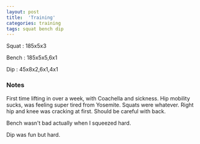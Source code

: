 ```yaml
---
layout: post
title:  'Training'
categories: training
tags: squat bench dip
---
```


Squat       :   185x5x3

Bench       :   185x5x5,6x1

Dip         :   45x8x2,6x1,4x1

### Notes

First time lifting in over a week, with Coachella and sickness. Hip mobility sucks, was
feeling super tired from Yosemite. Squats were whatever. Right hip and knee was cracking
at first. Should be careful with back.

Bench wasn't bad actually when I squeezed hard.

Dip was fun but hard.
